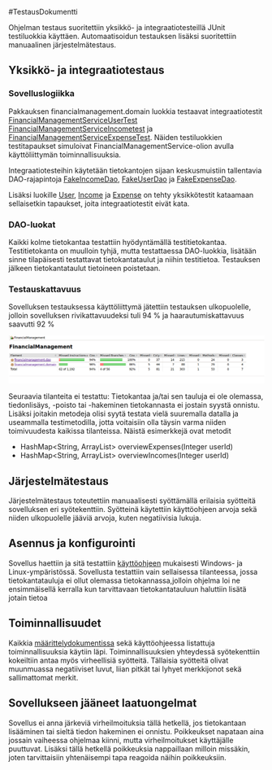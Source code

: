 #TestausDokumentti

Ohjelman testaus suoritettiin yksikkö- ja integraatiotesteillä JUnit testiluokkia käyttäen. 
Automaatisoidun testauksen lisäksi suoritettiin manuaalinen järjestelmätestaus.

## Yksikkö- ja integraatiotestaus

### Sovelluslogiikka

Pakkauksen financialmanagement.domain luokkia testaavat integraatiotestit [FinancialManagementServiceUserTest](https://github.com/outisa/ot-harjoitustyo/blob/master/Taloudenhallinta/src/test/java/financialmanagement/domain/FinancialManagementServiceUserTest.java)
[FinancialManagementServiceIncometest](https://github.com/outisa/ot-harjoitustyo/blob/master/Taloudenhallinta/src/test/java/financialmanagement/domain/FinancialManagementServiceIncomeTest.java) ja [FinancialManagementServiceExpenseTest](https://github.com/outisa/ot-harjoitustyo/blob/master/Taloudenhallinta/src/test/java/financialmanagement/domain/FinancialManagementServiceExpenseTest.java).
Näiden testiluokkien testitapaukset simuloivat FinancialManagementService-olion avulla käyttöliittymän toiminnallisuuksia.

Integraatiotesteihin käytetään tietokantojen sijaan keskusmuistiin tallentavia DAO-rajapintoja [FakeIncomeDao](https://github.com/outisa/ot-harjoitustyo/blob/master/Taloudenhallinta/src/test/java/financialmanagement/domain/FakeIncomeDao.java), [FakeUserDao](https://github.com/outisa/ot-harjoitustyo/blob/master/Taloudenhallinta/src/test/java/financialmanagement/domain/FakeUserDao.java) ja [FakeExpenseDao](https://github.com/outisa/ot-harjoitustyo/blob/master/Taloudenhallinta/src/test/java/financialmanagement/domain/FakeExpenseDao.java).

Lisäksi luokille [User](https://github.com/outisa/ot-harjoitustyo/blob/master/Taloudenhallinta/src/test/java/financialmanagement/domain/UserTest.java), 
[Income](https://github.com/outisa/ot-harjoitustyo/blob/master/Taloudenhallinta/src/test/java/financialmanagement/domain/IncomeTest.java) ja 
[Expense](https://github.com/outisa/ot-harjoitustyo/blob/master/Taloudenhallinta/src/test/java/financialmanagement/domain/ExpenseTest.java) on tehty yksikkötestit kataamaan sellaisetkin tapaukset, joita integraatiotestit eivät kata.

### DAO-luokat

Kaikki kolme tietokantaa testattiin hyödyntämällä testitietokantaa. Testitietokanta on muulloin tyhjä, mutta testattaessa DAO-luokkia,
lisätään sinne tilapäisesti testattavat tietokantataulut ja niihin testitietoa. Testauksen jälkeen tietokantataulut tietoineen poistetaan.

### Testauskattavuus

Sovelluksen testauksessa käyttöliittymä jätettiin testauksen ulkopuolelle, jolloin sovelluksen rivikattavuudeksi tuli 94 % ja 
haarautumiskattavuus saavutti 92 % 

<img src="https://github.com/outisa/ot-harjoitustyo/blob/master/dokumentointi/kuvat/Jacoco_report.png">

Seuraavia tilanteita ei testattu: Tietokantaa ja/tai sen tauluja ei ole olemassa, tiedonlisäys, -poisto tai -hakeminen tietokannasta ei jostain syystä onnistu. Lisäksi joitakin metodeja olisi syytä testata vielä suuremalla datalla ja useammalla testimetodilla, jotta voitaisiin olla täysin varma niiden toimivuudesta kaikissa tilanteissa. Näistä esimerkkejä ovat metodit 

* HashMap<String, ArrayList<Double>> overviewExpenses(Integer userId) 
* HashMap<String, ArrayList<Double>> overviewIncomes(Integer userId)

## Järjestelmätestaus

Järjestelmätestaus toteutettiin manuaalisesti syöttämällä erilaisia syötteitä sovelluksen eri syötekenttiin. Syötteinä käytettiin käyttöohjeen arvoja sekä niiden ulkopuolelle jääviä arvoja, kuten negatiivisia lukuja.
  
## Asennus ja konfigurointi

Sovellus haettiin ja sitä testattiin [käyttöohjeen](https://github.com/outisa/ot-harjoitustyo/blob/master/dokumentointi/k%C3%A4ytt%C3%B6ohje.md) mukaisesti Windows- ja Linux-ympäristössä.
Sovellusta testattiin vain sellaisessa tilanteessa, jossa tietokantatauluja ei ollut olemassa tietokannassa,jolloin ohjelma loi ne ensimmäisellä kerralla kun tarvittavaan tietokantatauluun haluttiin lisätä jotain tietoa

## Toiminnallisuudet

Kaikkia [määrittelydokumentissa](https://github.com/outisa/ot-harjoitustyo/blob/master/dokumentointi/vaativuusmaarittely.md) sekä käyttöohjeessa listattuja toiminnallisuuksia käytiin läpi. 
Toiminnallisuuksien yhteydessä syötekenttiin kokeiltiin antaa myös virheellisiä syötteitä. 
Tällaisia syötteitä olivat muunmuassa negatiiviset luvut, liian pitkät tai lyhyet merkkijonot sekä sallimattomat merkit. 
 
## Sovellukseen jääneet laatuongelmat 

Sovellus ei anna järkeviä virheilmoituksia tällä hetkellä, jos tietokantaan lisääminen tai sieltä tiedon hakeminen ei onnistu.
Poikkeukset napataan aina jossain vaiheessa ohjelmaa kiinni, mutta virheilmoitukset käyttäjälle puuttuvat. 
Lisäksi tällä hetkellä poikkeuksia nappaillaan milloin missäkin, joten tarvittaisiin yhtenäisempi tapa reagoida näihin poikkeuksiin.
